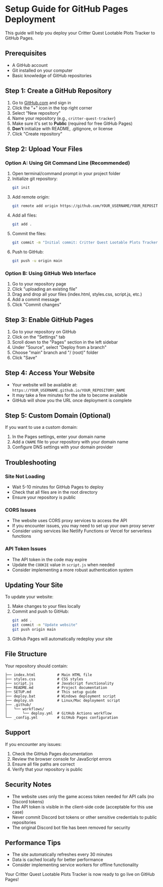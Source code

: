# Setup Guide for GitHub Pages Deployment

This guide will help you deploy your Critter Quest Lootable Plots Tracker to GitHub Pages.

## Prerequisites

- A GitHub account
- Git installed on your computer
- Basic knowledge of GitHub repositories

## Step 1: Create a GitHub Repository

1. Go to [GitHub.com](https://github.com) and sign in
2. Click the "+" icon in the top right corner
3. Select "New repository"
4. Name your repository (e.g., `critter-quest-tracker`)
5. Make sure it's set to **Public** (required for free GitHub Pages)
6. **Don't** initialize with README, .gitignore, or license
7. Click "Create repository"

## Step 2: Upload Your Files

### Option A: Using Git Command Line (Recommended)

1. Open terminal/command prompt in your project folder
2. Initialize git repository:
   ```bash
   git init
   ```
3. Add remote origin:
   ```bash
   git remote add origin https://github.com/YOUR_USERNAME/YOUR_REPOSITORY_NAME.git
   ```
4. Add all files:
   ```bash
   git add .
   ```
5. Commit the files:
   ```bash
   git commit -m "Initial commit: Critter Quest Lootable Plots Tracker"
   ```
6. Push to GitHub:
   ```bash
   git push -u origin main
   ```

### Option B: Using GitHub Web Interface

1. Go to your repository page
2. Click "uploading an existing file"
3. Drag and drop all your files (index.html, styles.css, script.js, etc.)
4. Add a commit message
5. Click "Commit changes"

## Step 3: Enable GitHub Pages

1. Go to your repository on GitHub
2. Click on the "Settings" tab
3. Scroll down to the "Pages" section in the left sidebar
4. Under "Source", select "Deploy from a branch"
5. Choose "main" branch and "/ (root)" folder
6. Click "Save"

## Step 4: Access Your Website

- Your website will be available at: `https://YOUR_USERNAME.github.io/YOUR_REPOSITORY_NAME`
- It may take a few minutes for the site to become available
- GitHub will show you the URL once deployment is complete

## Step 5: Custom Domain (Optional)

If you want to use a custom domain:

1. In the Pages settings, enter your domain name
2. Add a `CNAME` file to your repository with your domain name
3. Configure DNS settings with your domain provider

## Troubleshooting

### Site Not Loading
- Wait 5-10 minutes for GitHub Pages to deploy
- Check that all files are in the root directory
- Ensure your repository is public

### CORS Issues
- The website uses CORS proxy services to access the API
- If you encounter issues, you may need to set up your own proxy server
- Consider using services like Netlify Functions or Vercel for serverless functions

### API Token Issues
- The API token in the code may expire
- Update the `COOKIE` value in `script.js` when needed
- Consider implementing a more robust authentication system

## Updating Your Site

To update your website:

1. Make changes to your files locally
2. Commit and push to GitHub:
   ```bash
   git add .
   git commit -m "Update website"
   git push origin main
   ```
3. GitHub Pages will automatically redeploy your site

## File Structure

Your repository should contain:
```
├── index.html          # Main HTML file
├── styles.css          # CSS styles
├── script.js           # JavaScript functionality
├── README.md           # Project documentation
├── SETUP.md            # This setup guide
├── deploy.bat          # Windows deployment script
├── deploy.sh           # Linux/Mac deployment script
├── .github/
│   └── workflows/
│       └── deploy.yml  # GitHub Actions workflow
└── _config.yml         # GitHub Pages configuration
```

## Support

If you encounter any issues:

1. Check the GitHub Pages documentation
2. Review the browser console for JavaScript errors
3. Ensure all file paths are correct
4. Verify that your repository is public

## Security Notes

- The website uses only the game access token needed for API calls (no Discord tokens)
- The API token is visible in the client-side code (acceptable for this use case)
- Never commit Discord bot tokens or other sensitive credentials to public repositories
- The original Discord bot file has been removed for security

## Performance Tips

- The site automatically refreshes every 30 minutes
- Data is cached locally for better performance
- Consider implementing service workers for offline functionality

Your Critter Quest Lootable Plots Tracker is now ready to go live on GitHub Pages!
